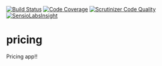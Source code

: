 [![Build Status](https://travis-ci.org/theodormanolescu/pricing.svg?branch=master)](https://travis-ci.org/theodormanolescu/pricing)
[![Code Coverage](https://scrutinizer-ci.com/g/theodormanolescu/pricing/badges/coverage.png?b=master)](https://scrutinizer-ci.com/g/theodormanolescu/pricing/?branch=master)
[![Scrutinizer Code Quality](https://scrutinizer-ci.com/g/theodormanolescu/pricing/badges/quality-score.png?b=master)](https://scrutinizer-ci.com/g/theodormanolescu/pricing/?branch=master)
[![SensioLabsInsight](https://insight.sensiolabs.com/projects/c8d8fafb-44fd-4789-afbf-0e127e53196b/mini.png)](https://insight.sensiolabs.com/projects/c8d8fafb-44fd-4789-afbf-0e127e53196b)
# pricing
Pricing app!!
